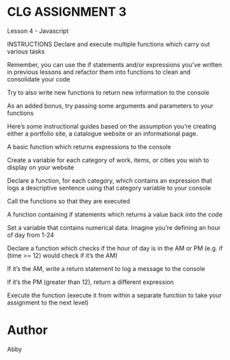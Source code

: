 # CLG ASSIGNMENT 3
Lesson 4 - Javascript

INSTRUCTIONS
Declare and execute multiple functions which carry out various tasks

Remember, you can use the if statements and/or expressions you’ve written in previous lessons and refactor them into functions to clean and consolidate your code

Try to also write new functions to return new information to the console

As an added bonus, try passing some arguments and parameters to your functions

Here’s some instructional guides based on the assumption you’re creating either a portfolio site, a catalogue website or an informational page.

A basic function which returns expressions to the console

Create a variable for each category of work, items, or cities you wish to display on your website

Declare a function, for each category, which contains an expression that logs a descriptive sentence using that category variable to your console

Call the functions so that they are executed

A function containing if statements which returns a value back into the code

Set a variable that contains numerical data. Imagine you’re defining an hour of day from 1-24

Declare a function which checks if the hour of day is in the AM or PM (e.g. if (time >= 12) would check if it’s the AM)

If it’s the AM, write a return statement to log a message to the console

If it’s the PM (greater than 12), return a different expression

Execute the function (execute it from within a separate function to take your assignment to the next level)
# Author
Abby

